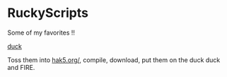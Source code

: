 # RuckyScripts
Some of my favorites !!

[duck](https://github.com/user-attachments/assets/4cee2ffa-2aca-4835-9d6b-bfac136278ca)

Toss them into [hak5.org/](https://payloadstudio.hak5.org/community/), compile, download, put them on the duck duck and FIRE.
